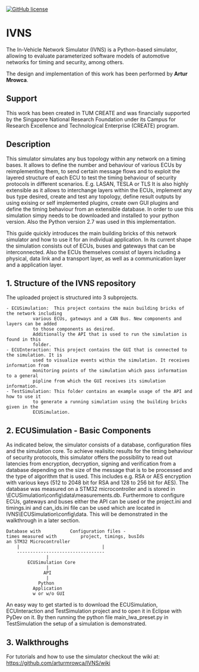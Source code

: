 [![GitHub license](https://img.shields.io/badge/license-MIT-blue.svg)](https://github.com/PhilippMundhenk/IVNS/blob/master/LICENSE)

# IVNS
The In-Vehicle Network Simulator (IVNS) is a Python-based simulator, allowing to evaluate parameterized software models of automotive networks for timing and security, among others.

The design and implementation of this work has been performed by **Artur Mrowca**.

## Support
This work has been created in TUM CREATE and was financially supported by the Singapore National Research Foundation under its Campus for Research Excellence and Technological Enterprise (CREATE) program.

## Description

This simulator simulates any bus topology within any network on a timing bases. It allows to define 
the number and behaviour of various ECUs by reimplementing them, to send certain message flows and to 
exploit the layered structure of each ECU to test the timing behaviour of security protocols in
different scenarios.
E.g. LASAN, TESLA or TLS
It is also highly extensible as it allows to interchange layers within the ECUs, implement any bus
type desired, create and test any topology, define result outputs by using exising or self implemented 
plugins, create own GUI plugins and define the timing behaviour from an extensible database.
In order to use this simulation simpy needs to be downloaded and installed to your python version. Also the 
Python version 2.7 was used in this implementation.


This guide quickly introduces the main building bricks of this network simulator and how to use it 
for an individual application. 
In its current shape the simulation consists out of ECUs, buses and gateways that can be 
interconnected. Also the ECUs themselves consist of layers including a physical, data link and
a transport layer, as well as a communication layer and a application layer.


## 1. Structure of the IVNS repository

The uploaded project is structured into 3 subprojects.

	- ECUSimulation:  This project contains the main building bricks of the network including
			  various ECUs, gateways and a CAN Bus. New components and layers can be added
			  to those components as desired.
			  Additionally the API that is used to run the simulation is found in this
			  folder.
	- ECUInteraction: This project contains the GUI that is connected to the simulation. It is
			  used to visualize events within the simulation. It receives information from
			  monitoring points of the simulation which pass information to a general
			  pipline from which the GUI receives its simulation information.
	- TestSimulation: This folder contains an example usage of the API and how to use it
			  to generate a running simulation using the building bricks given in the
			  ECUSimulation.

## 2. ECUSimulation - Basic Components

As indicated below, the simulator consists of a database, configuration files and the simulation core.
To achieve realisitic results for the timing behaviour of security protocols, this simulator offers the
possibility to read out latencies from encryption, decryption, signing and verification from a database
depending on the size of the message that is to be processed and the type of algorithm that is used. This
includes e.g. RSA or AES encryption with various keys (512 to 2048 bit for RSA and 128 to 256 bit for AES).
The database was measured on a STM32 microcontroller and is stored in \ECUSimulation\config\data\measurements.db.
Furthermore to configure ECUs, gateways and buses either the API can be used or the project.ini and timings.ini and 
can_ids.ini file can be used which are located in IVNS\ECUSimulation\config\data. This will be demonstrated in the 
walkthrough in a later section.

	Database with 			Configuration files - 
	times measured with 		project, timings, busIds	
	an STM32 Microcontroller		
		|								|	
		---------------------------------
			       |
			ECUSimulation Core
			       |
			      API
			       |
			    Python 
			  Application 
			  w or w/o GUI

An easy way to get started is to download the ECUSimulation, ECUInteraction and TestSimulation project and to open it in Eclipse with 
PyDev on it. By then running the python file main_lwa_preset.py in TestSimulation the setup of a simulation is demonstrated.


## 3. Walkthroughs

For tutorials and how to use the simulator checkout the wiki at: https://github.com/arturmrowca/IVNS/wiki





